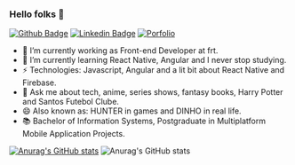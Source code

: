 ### Hello folks 👋

[![Github Badge](https://img.shields.io/badge/-Github-000?style=for-the-badge&logo=Github&logoColor=white&link=https://github.com/edsoncamargo/)](https://github.com/edsoncamargo/)
[![Linkedin Badge](https://img.shields.io/badge/-LinkedIn-blue?style=for-the-badge&logo=Linkedin&logoColor=white&link=https://www.linkedin.com/in/edsoncmenezes/)](https://www.linkedin.com/in/edsoncmenezes/)
[![Porfolio](https://img.shields.io/website?label=dev&style=for-the-badge&up_color=c62338&up_message=Portfolio&url=https%3A%2F%2Fedsoncamargo.dev%2F%23%2F&link=https:https://edsoncamargo.dev/#/)](https://edsoncamargo.dev/#/)

- 🔭 I’m currently working as Front-end Developer at frt.
- 🌱 I’m currently learning React Native, Angular and I never stop studying.
- ⚡ Technologies: Javascript, Angular and a lit bit about React Native and Firebase.
- 💬 Ask me about tech, anime, series shows, fantasy books, Harry Potter and Santos Futebol Clube.
- 😄 Also known as: HUNTER in games and DINHO in real life.
- 📚 Bachelor of Information Systems, Postgraduate in Multiplatform Mobile Application Projects.

[![Anurag's GitHub stats](https://github-readme-stats.vercel.app/api?username=edsoncamargo&theme=github_dark)](https://github.com/anuraghazra/github-readme-stats)
![Anurag's GitHub stats](https://github-readme-stats.vercel.app/api?username=edsoncamargo&show_icons=true&theme=github_dark)
